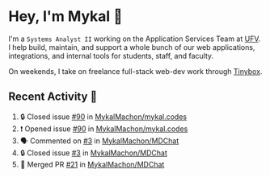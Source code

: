 # Hey, I'm Mykal 👋

I'm a `Systems Analyst II` working on the Application Services Team at [UFV](https://ufv.ca). 
I help build, maintain, and support a whole bunch of our web applications, integrations, and internal tools for students, staff, and faculty.

On weekends, I take on freelance full-stack web-dev work through [Tinybox](https://tinybox.dev).

## Recent Activity 🚀

<!--START_SECTION:activity-->
1. 🔒 Closed issue [#90](https://github.com/MykalMachon/mykal.codes/issues/90) in [MykalMachon/mykal.codes](https://github.com/MykalMachon/mykal.codes)
2. ❗ Opened issue [#90](https://github.com/MykalMachon/mykal.codes/issues/90) in [MykalMachon/mykal.codes](https://github.com/MykalMachon/mykal.codes)
3. 🗣 Commented on [#3](https://github.com/MykalMachon/MDChat/issues/3#issuecomment-1868594310) in [MykalMachon/MDChat](https://github.com/MykalMachon/MDChat)
4. 🔒 Closed issue [#3](https://github.com/MykalMachon/MDChat/issues/3) in [MykalMachon/MDChat](https://github.com/MykalMachon/MDChat)
5. 🎉 Merged PR [#21](https://github.com/MykalMachon/MDChat/pull/21) in [MykalMachon/MDChat](https://github.com/MykalMachon/MDChat)
<!--END_SECTION:activity-->
